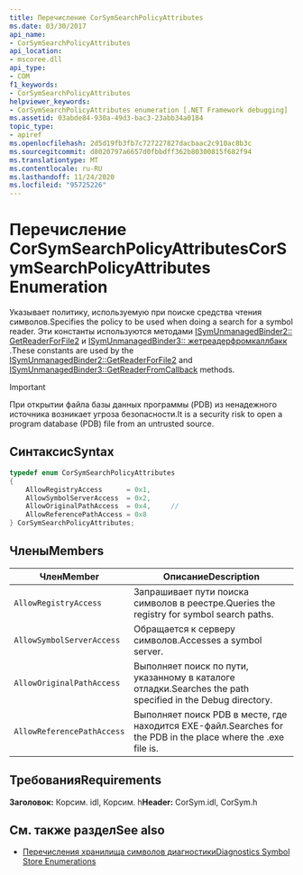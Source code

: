```yaml
---
title: Перечисление CorSymSearchPolicyAttributes
ms.date: 03/30/2017
api_name:
- CorSymSearchPolicyAttributes
api_location:
- mscoree.dll
api_type:
- COM
f1_keywords:
- CorSymSearchPolicyAttributes
helpviewer_keywords:
- CorSymSearchPolicyAttributes enumeration [.NET Framework debugging]
ms.assetid: 03abde84-930a-49d3-bac3-23abb34a0184
topic_type:
- apiref
ms.openlocfilehash: 2d5d19fb3fb7c727227827dacbaac2c910ac8b3c
ms.sourcegitcommit: d8020797a6657d0fbbdff362b80300815f682f94
ms.translationtype: MT
ms.contentlocale: ru-RU
ms.lasthandoff: 11/24/2020
ms.locfileid: "95725226"
---
```

# <a name="corsymsearchpolicyattributes-enumeration"></a><span data-ttu-id="65731-102">Перечисление CorSymSearchPolicyAttributes</span><span class="sxs-lookup"><span data-stu-id="65731-102">CorSymSearchPolicyAttributes Enumeration</span></span>

<span data-ttu-id="65731-103">Указывает политику, используемую при поиске средства чтения символов.</span><span class="sxs-lookup"><span data-stu-id="65731-103">Specifies the policy to be used when doing a search for a symbol reader.</span></span> <span data-ttu-id="65731-104">Эти константы используются методами [ISymUnmanagedBinder2:: GetReaderForFile2](isymunmanagedbinder2-getreaderforfile2-method.md) и [ISymUnmanagedBinder3:: жетреадерфромкаллбакк](isymunmanagedbinder3-getreaderfromcallback-method.md) .</span><span class="sxs-lookup"><span data-stu-id="65731-104">These constants are used by the [ISymUnmanagedBinder2::GetReaderForFile2](isymunmanagedbinder2-getreaderforfile2-method.md) and [ISymUnmanagedBinder3::GetReaderFromCallback](isymunmanagedbinder3-getreaderfromcallback-method.md) methods.</span></span>  
  
> [!IMPORTANT]
> <span data-ttu-id="65731-105">При открытии файла базы данных программы (PDB) из ненадежного источника возникает угроза безопасности.</span><span class="sxs-lookup"><span data-stu-id="65731-105">It is a security risk to open a program database (PDB) file from an untrusted source.</span></span>  
  
## <a name="syntax"></a><span data-ttu-id="65731-106">Синтаксис</span><span class="sxs-lookup"><span data-stu-id="65731-106">Syntax</span></span>  
  
```cpp  
typedef enum CorSymSearchPolicyAttributes  
{  
    AllowRegistryAccess      = 0x1,
    AllowSymbolServerAccess  = 0x2,  
    AllowOriginalPathAccess  = 0x4,     //
    AllowReferencePathAccess = 0x8  
} CorSymSearchPolicyAttributes;  
```  
  
## <a name="members"></a><span data-ttu-id="65731-107">Члены</span><span class="sxs-lookup"><span data-stu-id="65731-107">Members</span></span>  
  
|<span data-ttu-id="65731-108">Член</span><span class="sxs-lookup"><span data-stu-id="65731-108">Member</span></span>|<span data-ttu-id="65731-109">Описание</span><span class="sxs-lookup"><span data-stu-id="65731-109">Description</span></span>|  
|------------|-----------------|  
|`AllowRegistryAccess`|<span data-ttu-id="65731-110">Запрашивает пути поиска символов в реестре.</span><span class="sxs-lookup"><span data-stu-id="65731-110">Queries the registry for symbol search paths.</span></span>|  
|`AllowSymbolServerAccess`|<span data-ttu-id="65731-111">Обращается к серверу символов.</span><span class="sxs-lookup"><span data-stu-id="65731-111">Accesses a symbol server.</span></span>|  
|`AllowOriginalPathAccess`|<span data-ttu-id="65731-112">Выполняет поиск по пути, указанному в каталоге отладки.</span><span class="sxs-lookup"><span data-stu-id="65731-112">Searches the path specified in the Debug directory.</span></span>|  
|`AllowReferencePathAccess`|<span data-ttu-id="65731-113">Выполняет поиск PDB в месте, где находится EXE-файл.</span><span class="sxs-lookup"><span data-stu-id="65731-113">Searches for the PDB in the place where the .exe file is.</span></span>|  
  
## <a name="requirements"></a><span data-ttu-id="65731-114">Требования</span><span class="sxs-lookup"><span data-stu-id="65731-114">Requirements</span></span>  

 <span data-ttu-id="65731-115">**Заголовок:** Корсим. idl, Корсим. h</span><span class="sxs-lookup"><span data-stu-id="65731-115">**Header:** CorSym.idl, CorSym.h</span></span>  
  
## <a name="see-also"></a><span data-ttu-id="65731-116">См. также раздел</span><span class="sxs-lookup"><span data-stu-id="65731-116">See also</span></span>

- [<span data-ttu-id="65731-117">Перечисления хранилища символов диагностики</span><span class="sxs-lookup"><span data-stu-id="65731-117">Diagnostics Symbol Store Enumerations</span></span>](diagnostics-symbol-store-enumerations.md)
